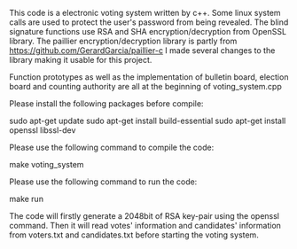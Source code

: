 This code is a electronic voting system written by c++. Some linux system calls are used to protect the user's password from being revealed. The blind signature functions use RSA and SHA encryption/decryption from OpenSSL library. The paillier encryption/decryption library is partly from https://github.com/GerardGarcia/paillier-c I made several changes to the library making it usable for this project.

Function prototypes as well as the implementation of bulletin board, election board and counting authority are all at the beginning of voting_system.cpp  

Please install the following packages before compile:

sudo apt-get update
sudo apt-get install build-essential
sudo apt-get install openssl libssl-dev

Please use the following command to compile the code:

make voting_system

Please use the following command to run the code:

make run

The code will firstly generate a 2048bit of RSA key-pair using the openssl command. Then it will read votes' information and candidates' information from voters.txt and candidates.txt before starting the voting system.

